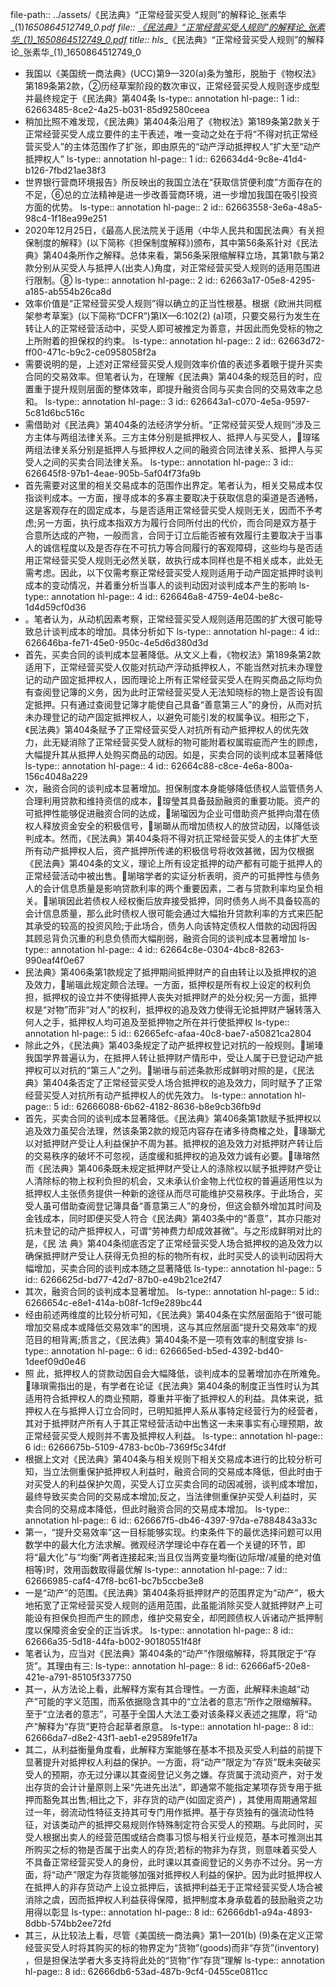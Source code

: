 file-path:: ../assets/《民法典》“正常经营买受人规则”的解释论_张素华_(1)_1650864512749_0.pdf
file:: [《民法典》“正常经营买受人规则”的解释论_张素华_(1)_1650864512749_0.pdf](../assets/《民法典》“正常经营买受人规则”的解释论_张素华_(1)_1650864512749_0.pdf)
title:: hls__《民法典》“正常经营买受人规则”的解释论_张素华_(1)_1650864512749_0

- 我国以《美国统一商法典》(UCC)第9—320(a)条为雏形，脱胎于《物权法》第189条第2款，②历经草案阶段的数次审议，正常经营买受人规则逐步成型并最终规定于《民法典》第404条
  ls-type:: annotation
  hl-page:: 1
  id:: 62663485-8ce2-4a25-b031-85d92580ceea
- 稍加比照不难发现，《民法典》第404条沿用了《物权法》第189条第2款关于正常经营买受人成立要件的主干表述，唯一变动之处在于将“不得对抗正常经营买受人”的主体范围作了扩张，即由原先的“动产浮动抵押权人”扩大至“动产抵押权人”
  ls-type:: annotation
  hl-page:: 1
  id:: 626634d4-9c8e-41d4-b126-7fbd21ae38f3
- 世界银行营商环境报告》所反映出的我国立法在“获取信贷便利度”方面存在的不足，⑥总的立法精神是进一步改善营商环境，进一步增加我国在吸引投资方面的优势。
  ls-type:: annotation
  hl-page:: 2
  id:: 62663558-3e6a-48a5-98c4-1f18ea99e251
- 2020年12月25日，《最高人民法院关于适用〈中华人民共和国民法典〉有关担保制度的解释》(以下简称《担保制度解释》)颁布，其中第56条系针对《民法典》第404条所作之解释。总体来看，第56条采限缩解释立场，其第1款与第2款分别从买受人与抵押人(出卖人)角度，对正常经营买受人规则的适用范围进行限制。⑧
  ls-type:: annotation
  hl-page:: 2
  id:: 62663a17-05e8-4295-a185-ab554b26ca8d
- 效率价值是“正常经营买受人规则”得以确立的正当性根基。根据《欧洲共同框架参考草案》(以下简称“DCFR”)第IX—6:102(2) (a)项，只要交易行为发生在转让人的正常经营活动中，买受人即可被推定为善意，并因此而免受标的物之上所附着的担保权的约束。
  ls-type:: annotation
  hl-page:: 2
  id:: 62663d72-ff00-471c-b9c2-ce0958058f2a
- 需要说明的是，上述对正常经营买受人规则效率价值的表述多着眼于提升买卖合同的交易效率。但笔者认为，在理解《民法典》第404条的规范目的时，应置重于提升规则层面的整体效率，即提升融资合同与买卖合同的交易效率之总和。
  ls-type:: annotation
  hl-page:: 3
  id:: 626643a1-c070-4e5a-9597-5c81d6bc516c
- 需借助对《民法典》第404条的法经济学分析。“正常经营买受人规则”涉及三方主体与两组法律关系。三方主体分别是抵押权人、抵押人与买受人，瑏瑤两组法律关系分别是抵押人与抵押权人之间的融资合同法律关系、抵押人与买受人之间的买卖合同法律关系。
  ls-type:: annotation
  hl-page:: 3
  id:: 626645f8-97b1-4eae-905b-5af04f73fa9b
- 首先需要对这里的相关交易成本的范围作出界定。笔者认为，相关交易成本仅指谈判成本。一方面，搜寻成本的多寡主要取决于获取信息的渠道是否通畅，这是客观存在的固定成本，与是否适用正常经营买受人规则无关，因而不予考虑;另一方面，执行成本指双方为履行合同所付出的代价，而合同是双方基于合意所达成的产物，一般而言，合同于订立后能否被有效履行主要取决于当事人的诚信程度以及是否存在不可抗力等合同履行的客观障碍，这些均与是否适用正常经营买受人规则无必然关联，故执行成本同样也是不相关成本，此处无需考虑。因此，以下仅需考察正常经营买受人规则适用于动产固定抵押时谈判成本的变动情况，并着重分析当事人的谈判动因对谈判成本产生的影响
  ls-type:: annotation
  hl-page:: 4
  id:: 626646a8-4759-4e04-be8c-1d4d59cf0d36
- 。笔者认为，从动机因素考察，正常经营买受人规则适用范围的扩大很可能导致总计谈判成本的增加。具体分析如下
  ls-type:: annotation
  hl-page:: 4
  id:: 626646ba-fe71-45e0-950c-4e5d6d380d3d
- 首先，买卖合同的谈判成本显著降低。从文义上看，《物权法》第189条第2款适用下，正常经营买受人仅能对抗动产浮动抵押权人，不能当然对抗未办理登记的动产固定抵押权人，因而理论上所有正常经营买受人在购买商品之际均负有查阅登记簿的义务，因为此时正常经营买受人无法知晓标的物上是否设有固定抵押。只有通过查阅登记簿才能使自己具备“善意第三人”的身份，从而对抗未办理登记的动产固定抵押权人，以避免可能引发的权属争议。相形之下，《民法典》第404条赋予了正常经营买受人对抗所有动产抵押权人的优先效力，此无疑消除了正常经营买受人就标的物可能附着权属瑕疵而产生的顾虑，大幅提升其从抵押人处购买商品的动因。如是，买卖合同的谈判成本显著降低
  ls-type:: annotation
  hl-page:: 4
  id:: 62664c88-c8ce-4e6a-800a-156c4048a229
- 次，融资合同的谈判成本显著增加。担保制度本身能够降低债权人监管债务人合理利用贷款和维持资信的成本，瑏瑩其具备鼓励融资的重要功能。资产的可抵押性能够促进融资合同的达成，瑐瑠因为企业可借助资产抵押向潜在债权人释放资金安全的积极信号，瑐瑡从而增加债权人的放贷动因，以降低谈判成本。然而，《民法典》第404条将不得对抗正常经营买受人的主体扩大至所有动产抵押权人后，资产抵押所传递的积极信号将收效甚微，因为仅根据《民法典》第404条的文义，理论上所有设定抵押的动产都有可能于抵押人的正常经营活动中被出售。瑐瑢学者的实证分析表明，资产的可抵押性与债务人的会计信息质量是影响贷款利率的两个重要因素，二者与贷款利率均呈负相关。瑐瑣因此若债权人经权衡后放弃接受抵押，同时债务人尚不具备较高的会计信息质量，那么此时债权人很可能会通过大幅抬升贷款利率的方式来匹配其承受的较高的投资风险;于此场合，债务人向该特定债权人借款的动因将因其顾忌背负沉重的利息负债而大幅削弱，融资合同的谈判成本显著增加
  ls-type:: annotation
  hl-page:: 4
  id:: 62664c8e-0304-4bc8-8263-990eaf4f0e67
- 民法典》第406条第1款规定了抵押期间抵押财产的自由转让以及抵押权的追及效力，瑐瑥此规定颇合法理。一方面，抵押权是所有权上设定的权利负担，抵押权的设立并不使得抵押人丧失对抵押财产的处分权;另一方面，抵押权是“对物”而非“对人”的权利，抵押权的追及效力使得无论抵押财产辗转落入何人之手，抵押权人均可追及至抵押物之所在并行使抵押权
  ls-type:: annotation
  hl-page:: 5
  id:: 62665efc-afaa-40c8-bae7-a50821ca2804
- 除此之外，《民法典》第403条规定了动产抵押权登记对抗的一般规则。瑐瑧我国学界普遍认为，在抵押人转让抵押财产情形中，受让人属于已登记动产抵押权可以对抗的“第三人”之列。瑐瑨与前述条款形成鲜明对照的是，《民法典》第404条否定了正常经营买受人场合抵押权的追及效力，同时赋予了正常经营买受人对抗所有动产抵押权人的优先效力。
  ls-type:: annotation
  hl-page:: 5
  id:: 62666088-6b62-4182-8636-b8e9cb36fb9d
- 首先，买卖合同的谈判成本显著降低。《民法典》第406条第1款赋予抵押权以追及效力虽契合法理，然该条第2款的规范内容存在诸多待商榷之处，瑑瑡尤以对抵押财产受让人利益保护不周为甚。抵押权的追及效力对抵押财产转让后的交易秩序的破坏不可忽视，适度缓和抵押权的追及效力诚有必要。瑑瑢然而《民法典》第406条既未规定抵押财产受让人的涤除权以赋予抵押财产受让人清除标的物上权利负担的机会，又未承认价金物上代位权的普遍适用性以为抵押权人主张债务提供一种新的途径从而尽可能维护交易秩序。于此场合，买受人虽可借助查阅登记簿具备“善意第三人”的身份，但这会额外增加其时间及金钱成本，同时即便买受人符合《民法典》第403条中的“善意”，其亦只能对抗未登记的动产抵押权人，可谓“劳神费力却成效甚微”。与之形成鲜明对比的是，《民 法 典》第404条彻底否定了正常经营买受人场合抵押权的追及效力以确保抵押财产受让人获得无负担的标的物所有权，此时买受人的谈判动因将大幅增加，买卖合同的谈判成本随之显著降低
  ls-type:: annotation
  hl-page:: 5
  id:: 6266625d-bd77-42d7-87b0-e49b21ce2f47
- 其次，融资合同的谈判成本显著增加。
  ls-type:: annotation
  hl-page:: 5
  id:: 6266654c-e8e1-414a-b08f-1cf9e289bc44
- 经由前述两维度的比较分析可知，《民法典》第404条在实然层面陷于“很可能增加交易成本或降低交易效率”的困境，这与其应然层面“提升交易效率”的规范目的相背离;质言之，《民法典》第404条不是一项有效率的制度安排
  ls-type:: annotation
  hl-page:: 6
  id:: 626665ed-b5ed-4392-bd40-1deef09d0e46
- 照 此，抵押权人的贷款动因自会大幅降低，谈判成本的显著增加亦在所难免。瑑瑣需指出的是，有学者在论证《民法典》第404条的制度正当性时认为其适用符合抵押权人的商业预期，尊重并平衡了抵押权人的利益。具体来说，抵押权人在与抵押人订立合同时，已明知抵押人系从事特定经营行为的经营者，其对于抵押财产所有人于其正常经营活动中出售这一未来事实有心理预期，故正常经营买受人规则并不害及抵押权人利益。
  ls-type:: annotation
  hl-page:: 6
  id:: 6266675b-5109-4783-bc0b-7369f5c34fdf
- 根据上文对《民法典》第404条与相关规则下相关交易成本进行的比较分析可知，当立法侧重保护抵押权人利益时，融资合同的交易成本降低，但此时由于对买受人的利益保护欠周，买受人订立买卖合同的动因减弱，谈判成本增加，最终导致买卖合同的交易成本增加;反之，当法律侧重保护买受人利益时，买卖合同的交易成本降低，但此时融资合同的交易成本增加。
  ls-type:: annotation
  hl-page:: 6
  id:: 626667f5-db46-4397-97da-e7884843a33c
- 第一，“提升交易效率”这一目标能够实现。约束条件下的最优选择问题可以用数学中的最大化方法求解。微观经济学理论中存在着一个关键的环节，即将“最大化”与“均衡”两者连接起来;当且仅当两变量均衡(边际增/减量的绝对值相等)时，效用函数取得最优解
  ls-type:: annotation
  hl-page:: 7
  id:: 62666985-caf4-47f8-bc61-bc7b5ccbe3e8
- 一是“动产”的范围。《民法典》第404条将抵押财产的范围界定为“动产”，极大地拓宽了正常经营买受人规则的适用范围，此虽能消除买受人就抵押财产上可能设有担保负担而产生的顾虑，维护交易安全，却罔顾债权人诉诸动产抵押制度以保障资金安全的正当诉求。
  ls-type:: annotation
  hl-page:: 8
  id:: 62666a35-5d18-44fa-b002-90180551f48f
- 笔者认为，应当对《民法典》第404条的“动产”作限缩解释，将其限定于“存货”。其理由有三:
  ls-type:: annotation
  hl-page:: 8
  id:: 62666af5-20e8-421e-a791-85105f337750
- 其一，从方法论上看，此解释方案有其合理性。一方面，此解释未逾越“动产”可能的字义范围，而系依据隐含其中的“立法者的意志”所作之限缩解释。至于“立法者的意志”，可基于全国人大法工委对该条释义表述之揣摩，将“动产”解释为“存货”更符合起草者原意。
  ls-type:: annotation
  hl-page:: 8
  id:: 62666da7-d8e2-43f1-aeb1-e29589fe1f7a
- 其二，从利益衡量角度看，此解释方案能够在基本不损及买受人利益的前提下显著提升对抵押权人利益的保护。一方面，将“动产”限定为“存货”既未突破买受人的预期，亦无过分课以其查阅登记义务之嫌。存货属于流动资产，对于发出存货的会计计量原则上采“先进先出法”，即通常不能指定某项存货专用于抵押而豁免其出售;相比之下，非存货的动产(如固定资产) ，其使用周期通常超过一年，弱流动性特征支持其可专门用作抵押。基于存货独有的强流动性特征，对该类动产的抵押交易规则作特殊制定符合买受人的预期。与此同时，买受人根据出卖人的经营范围或结合商事习惯与相关行业规范，基本可推测出其所购买之标的物是否属于出卖人的存货;若标的物非为存货，则意味着买受人不具备正常经营买受人的身份，此时课以其查阅登记的义务亦不过分。另一方面，将“动产”限定为存货能够加强对抵押权人利益的保护。因为此时抵押权人在抵押人的非存货动产上设立抵押后，该抵押利益无于正常经营买受人场合被消除之虞，因而抵押权人利益获得保障，抵押制度本身承载着的鼓励融资之功用得以彰显
  ls-type:: annotation
  hl-page:: 8
  id:: 62666db1-a94a-4893-8dbb-574bb2ee72fd
- 其三，从比较法上看，尽管《美国统一商法典》第1—201(b) (9)条在定义正常经营买受人时将其购买的标的物界定为“货物”(goods)而非“存货”(inventory) ，但是担保法学者大多支持将此处的“货物”作“存货”理解
  ls-type:: annotation
  hl-page:: 8
  id:: 62666db6-53ad-487b-9cf4-0455ce0811cc